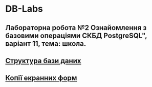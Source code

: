 # DB-Labs

## Лабораторна робота №2 Ознайомлення з базовими операціями СКБД PostgreSQL", варіант 11, тема: школа.

## [Структура бази даних](https://github.com/Odense/DB-Labs/blob/master/Lab2/Structure.docx)

## [Копії екранних форм](https://github.com/Odense/DB-Labs/blob/master/Lab2/Screenshots.docx)

